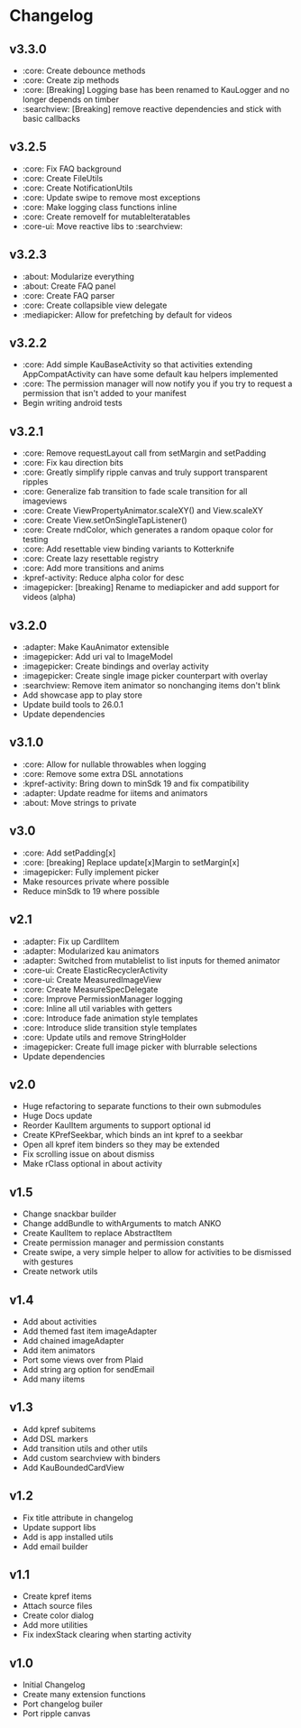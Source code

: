 # Changelog

## v3.3.0
* :core: Create debounce methods
* :core: Create zip methods
* :core: [Breaking] Logging base has been renamed to KauLogger and no longer depends on timber
* :searchview: [Breaking] remove reactive dependencies and stick with basic callbacks

## v3.2.5
* :core: Fix FAQ background
* :core: Create FileUtils
* :core: Create NotificationUtils
* :core: Update swipe to remove most exceptions
* :core: Make logging class functions inline
* :core: Create removeIf for mutableIteratables
* :core-ui: Move reactive libs to :searchview:

## v3.2.3
* :about: Modularize everything
* :about: Create FAQ panel
* :core: Create FAQ parser
* :core: Create collapsible view delegate
* :mediapicker: Allow for prefetching by default for videos

## v3.2.2
* :core: Add simple KauBaseActivity so that activities extending AppCompatActivity can have some default kau helpers implemented
* :core: The permission manager will now notify you if you try to request a permission that isn\'t added to your manifest
* Begin writing android tests

## v3.2.1
* :core: Remove requestLayout call from setMargin and setPadding
* :core: Fix kau direction bits
* :core: Greatly simplify ripple canvas and truly support transparent ripples
* :core: Generalize fab transition to fade scale transition for all imageviews
* :core: Create ViewPropertyAnimator.scaleXY() and View.scaleXY
* :core: Create View.setOnSingleTapListener()
* :core: Create rndColor, which generates a random opaque color for testing
* :core: Add resettable view binding variants to Kotterknife
* :core: Create lazy resettable registry
* :core: Add more transitions and anims
* :kpref-activity: Reduce alpha color for desc
* :imagepicker: [breaking] Rename to mediapicker and add support for videos (alpha)

## v3.2.0
* :adapter: Make KauAnimator extensible
* :imagepicker: Add uri val to ImageModel
* :imagepicker: Create bindings and overlay activity
* :imagepicker: Create single image picker counterpart with overlay
* :searchview: Remove item animator so nonchanging items don\'t blink
* Add showcase app to play store
* Update build tools to 26.0.1
* Update dependencies

## v3.1.0
* :core: Allow for nullable throwables when logging
* :core: Remove some extra DSL annotations
* :kpref-activity: Bring down to minSdk 19 and fix compatibility
* :adapter: Update readme for iitems and animators
* :about: Move strings to private

## v3.0
* :core: Add setPadding[x]
* :core: [breaking] Replace update[x]Margin to setMargin[x]
* :imagepicker: Fully implement picker
* Make resources private where possible
* Reduce minSdk to 19 where possible

## v2.1
* :adapter: Fix up CardIItem
* :adapter: Modularized kau animators
* :adapter: Switched from mutablelist to list inputs for themed animator
* :core-ui: Create ElasticRecyclerActivity
* :core-ui: Create MeasuredImageView
* :core: Create MeasureSpecDelegate
* :core: Improve PermissionManager logging
* :core: Inline all util variables with getters
* :core: Introduce fade animation style templates
* :core: Introduce slide transition style templates
* :core: Update utils and remove StringHolder
* :imagepicker: Create full image picker with blurrable selections
* Update dependencies

## v2.0
* Huge refactoring to separate functions to their own submodules
* Huge Docs update
* Reorder KauIItem arguments to support optional id
* Create KPrefSeekbar, which binds an int kpref to a seekbar
* Open all kpref item binders so they may be extended
* Fix scrolling issue on about dismiss
* Make rClass optional in about activity

## v1.5
* Change snackbar builder
* Change addBundle to withArguments to match ANKO
* Create KauIItem to replace AbstractItem
* Create permission manager and permission constants
* Create swipe, a very simple helper to allow for activities to be dismissed with gestures
* Create network utils

## v1.4
* Add about activities
* Add themed fast item imageAdapter
* Add chained imageAdapter
* Add item animators
* Port some views over from Plaid
* Add string arg option for sendEmail
* Add many iitems

## v1.3
* Add kpref subitems
* Add DSL markers
* Add transition utils and other utils
* Add custom searchview with binders
* Add KauBoundedCardView

## v1.2
* Fix title attribute in changelog
* Update support libs
* Add is app installed utils
* Add email builder

## v1.1
* Create kpref items
* Attach source files
* Create color dialog
* Add more utilities
* Fix indexStack clearing when starting activity

## v1.0
* Initial Changelog
* Create many extension functions
* Port changelog builer
* Port ripple canvas
